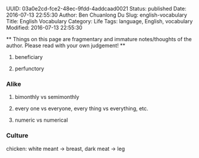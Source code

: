 UUID: 03a0e2cd-fce2-48ec-9fdd-4addcaad0021
Status: published
Date: 2016-07-13 22:55:30
Author: Ben Chuanlong Du
Slug: english-vocabulary
Title: English Vocabulary
Category: Life
Tags: language, English, vocabulary
Modified: 2016-07-13 22:55:30

**
Things on this page are
fragmentary and immature notes/thoughts of the author.
Please read with your own judgement!
**

1. beneficiary

2. perfunctory


### Alike

1. bimonthly vs semimonthly

2. every one vs everyone, every thing vs everything, etc.

3. numeric vs numerical

### Culture
chicken: white meant -> breast, dark meat -> leg
